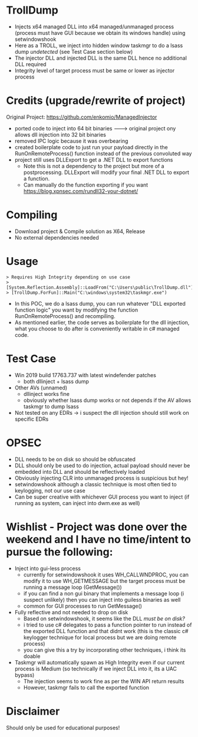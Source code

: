 # TrollDump
- Injects x64 managed DLL into x64 managed/unmanaged process (process must have GUI because we obtain its windows handle) using setwindowshook
- Here as a TROLL, we inject into hidden window taskmgr to do a lsass dump *undetected* (see Test Case section below)
- The injector DLL and injected DLL is the same DLL hence no additional DLL required
- Integrity level of target process must be same or lower as injector process 

# Credits (upgrade/rewrite of project) 
Original Project: https://github.com/enkomio/ManagedInjector
  - ported code to inject into 64 bit binaries   ---> original project ony allows dll injection into 32 bit binaries
  - removed IPC logic because it was overbearing 
  - created boilerplate code to just run your payload directly in the RunOnRemoteProcess() function instead of the previous convoluted way
  - project still uses DLLExport to get a .NET DLL to export functions
     - Note this is not a dependency to the project but more of a postprocessing. DLLExport will modify your final .NET DLL to export a function.
     - Can manually do the function exporting if you want https://blog.xpnsec.com/rundll32-your-dotnet/
       
# Compiling  
- Download project & Compile solution as X64, Release 
- No external dependencies needed
 
# Usage 
```
> Requires High Integrity depending on use case
> [System.Reflection.Assembly]::LoadFrom("C:\Users\public\TrollDump.dll")
> [TrollDump.ForFun]::Main("C:\windows\system32\taskmgr.exe")
```
- In this POC, we do a lsass dump, you can run whatever "DLL exported function logic" you want by modifying the function RunOnRemoteProcess() and recompiling.
- As mentioned earlier, the code serves as boilerplate for the dll injection, what you choose to do after is conveniently writable in c# managed code.


# Test Case
- Win 2019 build 17763.737 with latest windefender patches 
  - both dllinject + lsass dump
- Other AVs (unnamed)
  - dllinject works fine
  - obviously whether lsass dump works or not depends if the AV allows taskmgr to dump lsass 
- Not tested on any EDRs -> i suspect the dll injection should still work on specific EDRs

# OPSEC
- DLL needs to be on disk so should be obfuscated
- DLL should only be used to do injection, actual payload should never be embedded into DLL and should be reflectively loaded
- Obviously injecting CLR into unmanaged process is suspicious but hey!
- setwindowshook although a classic technique is most often tied to keylogging, not our use case
- Can be super creative with whichever GUI process you want to inject (if running as system, can inject into dwm.exe as well)

# Wishlist - Project was done over the weekend and I have no time/intent to pursue the following:
- Inject into gui-less process 
  - currently for setwindowshook it uses WH_CALLWNDPROC, you can modify it to use WH_GETMESSAGE but the target process must be running a message loop (GetMessage())
  -  if you can find a non gui binary that implements a message loop (i suspect unlikely) then you can inject into guiless binaries as well
  -  common for GUI processes to run GetMessage()
- Fully reflective and not needed to drop on disk
  - Based on setwindowshook, it seems like the DLL *must be on disk?*
  - i tried to use c# delegates to pass a function pointer to run instead of the exported DLL function and that didnt work (this is the classic c# keylogger technique for local process but we are doing remote process) 
  - you can give this a try by incorporating other techniques, i think its doable
- Taskmgr will automatically spawn as High Integrity even if our current process is Medium (so technically if we inject DLL into it, its a UAC bypass)
  - The injection seems to work fine as per the WIN API return results
  - However, taskmgr fails to call the exported function

# Disclaimer
Should only be used for educational purposes!
